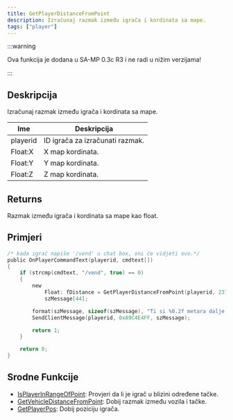 ```yaml
---
title: GetPlayerDistanceFromPoint
description: Izračunaj razmak između igrača i kordinata sa mape.
tags: ["player"]
---
```


:::warning

Ova funkcija je dodana u SA-MP 0.3c R3 i ne radi u nižim verzijama!

:::

## Deskripcija

Izračunaj razmak između igrača i kordinata sa mape.

| Ime      | Deskripcija                     |
| -------- | ------------------------------- |
| playerid | ID igrača za izračunati razmak. |
| Float:X  | X map kordinata.                |
| Float:Y  | Y map kordinata.                |
| Float:Z  | Z map kordinata.                |

## Returns

Razmak između igrača i kordinata sa mape kao float.

## Primjeri

```c
/* kada igrač napiše '/vend' u chat box, oni će vidjeti ovo.*/
public OnPlayerCommandText(playerid, cmdtext[])
{
    if (strcmp(cmdtext, "/vend", true) == 0)
    {
        new
            Float: fDistance = GetPlayerDistanceFromPoint(playerid, 237.9, 115.6, 1010.2),
            szMessage[44];

        format(szMessage, sizeof(szMessage), "Ti si %0.2f metara dalje od vending mašine.", fDistance);
        SendClientMessage(playerid, 0xA9C4E4FF, szMessage);

        return 1;
    }

    return 0;
}
```

## Srodne Funkcije

- [IsPlayerInRangeOfPoint](IsPlayerInRangeOfPoint): Provjeri da li je igrač u blizini određene tačke.
- [GetVehicleDistanceFromPoint](GetVehicleDistanceFromPoint): Dobij razmak između vozila i tačke.
- [GetPlayerPos](GetPlayerPos): Dobij poziciju igrača.
